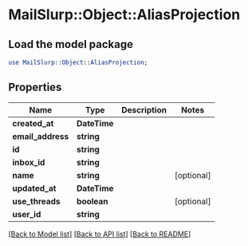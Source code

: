 # MailSlurp::Object::AliasProjection

## Load the model package
```perl
use MailSlurp::Object::AliasProjection;
```

## Properties
Name | Type | Description | Notes
------------ | ------------- | ------------- | -------------
**created_at** | **DateTime** |  | 
**email_address** | **string** |  | 
**id** | **string** |  | 
**inbox_id** | **string** |  | 
**name** | **string** |  | [optional] 
**updated_at** | **DateTime** |  | 
**use_threads** | **boolean** |  | [optional] 
**user_id** | **string** |  | 

[[Back to Model list]](../README.md#documentation-for-models) [[Back to API list]](../README.md#documentation-for-api-endpoints) [[Back to README]](../README.md)


